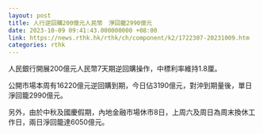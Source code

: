 ```yaml
---
layout: post
title: 人行逆回購200億元人民幣　淨回籠2990億元
date: 2023-10-09 09:41:43.000000000 +08:00
link: https://news.rthk.hk/rthk/ch/component/k2/1722307-20231009.htm
categories: rthk
---
```


人民銀行開展200億元人民幣7天期逆回購操作，中標利率維持1.8厘。

公開市場本周有16220億元逆回購到期，今日佔3190億元，對沖到期量後，單日淨回籠2990億元。

另外，由於中秋及國慶假期，內地金融市場休市8日，上周六及周日為周末換休工作日，兩日淨回籠達6050億元。
